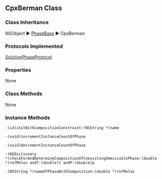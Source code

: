 ## CpxBerman Class
### Class Inheritance
NSObject ▶️ [PhaseBase](PhaseBase.html) ▶️ CpxBerman
### Protocols Implemented
[SolutionPhaseProtocol](SolutionPhaseProtocol.html)

### Properties
None

### Class Methods
None  

### Instance Methods

```
-(id)initWithCompositionConstraint:(NSString *)name
```


```
-(void)incrementInstanceCountOfPhase
```


```
-(void)decrementInstanceCountOfPhase
```


```
-(NSDictionary *)checkForAndDetermineCompositionOfCoexistingImmisciblePhase:(double *)refMoles andT:(double)t andP:(double)p
```



```
-(NSString *)nameOfPhaseWithComposition:(double *)refMoles
```

